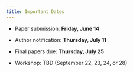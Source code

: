 ```yaml
---
title: Important Dates
---
```


* Paper submission: **Friday, June 14**

* Author notification: **Thursday, July 11**

* Final papers due: **Thursday, July 25**

* Workshop: TBD (September 22, 23, 24, or 28)
